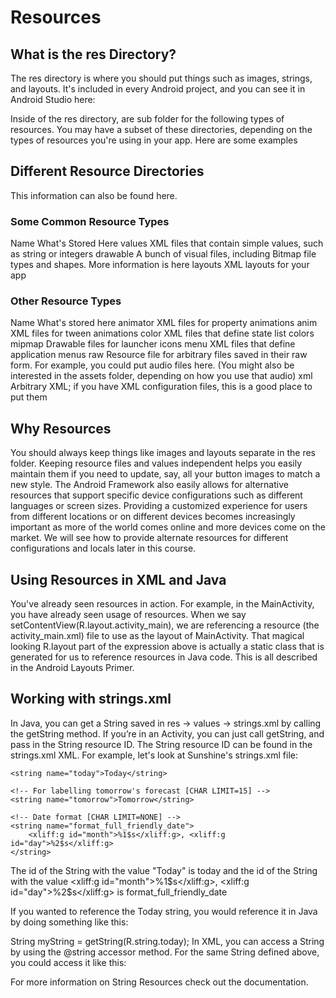 # Resources
## What is the res Directory?
The res directory is where you should put things such as images, strings, and layouts. It's included in every Android project, and you can see it in Android Studio here:


Inside of the res directory, are sub folder for the following types of resources. You may have a subset of these directories, depending on the types of resources you're using in your app. Here are some examples

## Different Resource Directories
This information can also be found here.

### Some Common Resource Types
Name	What's Stored Here
values	XML files that contain simple values, such as string or integers
drawable	A bunch of visual files, including Bitmap file types and shapes. More information is here
layouts	XML layouts for your app

### Other Resource Types
Name	What's stored here
animator	XML files for property animations
anim	XML files for tween animations
color	XML files that define state list colors
mipmap	Drawable files for launcher icons
menu	XML files that define application menus
raw	Resource file for arbitrary files saved in their raw form. For example, you could put audio files here. (You might also be interested in the assets folder, depending on how you use that audio)
xml	Arbitrary XML; if you have XML configuration files, this is a good place to put them

## Why Resources
You should always keep things like images and layouts separate in the res folder. Keeping resource files and values independent helps you easily maintain them if you need to update, say, all your button images to match a new style. The Android Framework also easily allows for alternative resources that support specific device configurations such as different languages or screen sizes. Providing a customized experience for users from different locations or on different devices becomes increasingly important as more of the world comes online and more devices come on the market. We will see how to provide alternate resources for different configurations and locals later in this course.

## Using Resources in XML and Java
You've already seen resources in action. For example, in the MainActivity, you have already seen usage of resources. When we say setContentView(R.layout.activity_main), we are referencing a resource (the activity_main.xml) file to use as the layout of MainActivity. That magical looking R.layout part of the expression above is actually a static class that is generated for us to reference resources in Java code. This is all described in the Android Layouts Primer.

## Working with strings.xml
In Java, you can get a String saved in res -> values -> strings.xml by calling the getString method. If you’re in an Activity, you can just call getString, and pass in the String resource ID. The String resource ID can be found in the strings.xml XML. For example, let's look at Sunshine's strings.xml file:

    <string name="today">Today</string>

    <!-- For labelling tomorrow's forecast [CHAR LIMIT=15] -->
    <string name="tomorrow">Tomorrow</string>

    <!-- Date format [CHAR LIMIT=NONE] -->
    <string name="format_full_friendly_date">
        <xliff:g id="month">%1$s</xliff:g>, <xliff:g id="day">%2$s</xliff:g>
    </string>
The id of the String with the value "Today" is today and the id of the String with the value <xliff:g id="month">%1$s</xliff:g>, <xliff:g id="day">%2$s</xliff:g> is format_full_friendly_date

If you wanted to reference the Today string, you would reference it in Java by doing something like this:

String myString = getString(R.string.today);
In XML, you can access a String by using the @string accessor method. For the same String defined above, you could access it like this:

<TextView text=”@string/today” />
For more information on String Resources check out the documentation.
